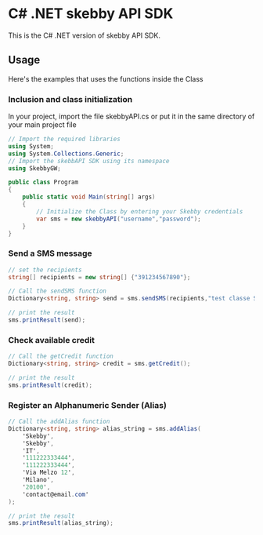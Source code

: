 # C# .NET skebby API SDK

This is the C# .NET version of skebby API SDK.

## Usage

Here's the examples that uses the functions inside the Class

### Inclusion and class initialization
In your project, import the file skebbyAPI.cs or put it in the same directory of your main project file

```C#
// Import the required libraries
using System;
using System.Collections.Generic;
// Import the skebbAPI SDK using its namespace
using SkebbyGW;

public class Program 
{ 
	public static void Main(string[] args)
	{
		// Initialize the Class by entering your Skebby credentials
		var sms = new skebbyAPI("username","password");
	}
}
```

### Send a SMS message
```C#
// set the recipients
string[] recipients = new string[] {"391234567890"};

// Call the sendSMS function
Dictionary<string, string> send = sms.sendSMS(recipients,"test classe SkebbyAPI via C#");

// print the result
sms.printResult(send);
```

### Check available credit
```C#
// Call the getCredit function
Dictionary<string, string> credit = sms.getCredit();

// print the result
sms.printResult(credit);
```

### Register an Alphanumeric Sender (Alias)
```C#
// Call the addAlias function
Dictionary<string, string> alias_string = sms.addAlias(
	'Skebby',
	'Skebby',
	'IT',
	'111222333444',
	'111222333444',
	'Via Melzo 12',
	'Milano',
	'20100',
	'contact@email.com'
);

// print the result
sms.printResult(alias_string);
```